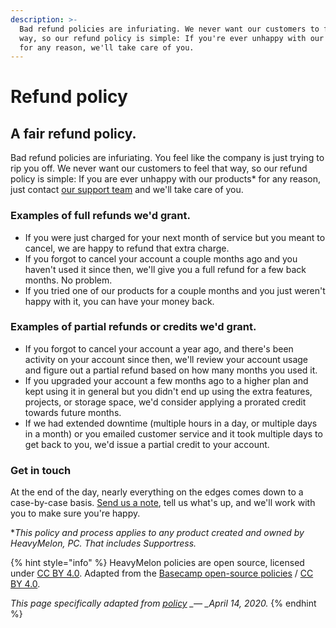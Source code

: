 ```yaml
---
description: >-
  Bad refund policies are infuriating. We never want our customers to feel that
  way, so our refund policy is simple: If you're ever unhappy with our products
  for any reason, we'll take care of you.
---
```


# Refund policy

## A fair refund policy.

Bad refund policies are infuriating. You feel like the company is just trying to rip you off. We never want our customers to feel that way, so our refund policy is simple: If you are ever unhappy with our products\* for any reason, just contact [our support team](mailto:support@heavymelon.com) and we'll take care of you.

### Examples of full refunds we'd grant.

* If you were just charged for your next month of service but you meant to cancel, we are happy to refund that extra charge.
* If you forgot to cancel your account a couple months ago and you haven't used it since then, we'll give you a full refund for a few back months. No problem.
* If you tried one of our products for a couple months and you just weren't happy with it, you can have your money back.

### Examples of partial refunds or credits we'd grant.

* If you forgot to cancel your account a year ago, and there's been activity on your account since then, we'll review your account usage and figure out a partial refund based on how many months you used it.
* If you upgraded your account a few months ago to a higher plan and kept using it in general but you didn't end up using the extra features, projects, or storage space, we'd consider applying a prorated credit towards future months.
* If we had extended downtime \(multiple hours in a day, or multiple days in a month\) or you emailed customer service and it took multiple days to get back to you, we'd issue a partial credit to your account.

### Get in touch

At the end of the day, nearly everything on the edges comes down to a case-by-case basis. [Send us a note](mailto:support@heavymelon.com), tell us what's up, and we'll work with you to make sure you're happy.

\*_This policy and process applies to any product created and owned by HeavyMelon, PC. That includes Supportress._

{% hint style="info" %}
HeavyMelon policies are open source, licensed under [CC BY 4.0](https://creativecommons.org/licenses/by/4.0/). Adapted from the [Basecamp open-source policies](https://github.com/basecamp/policies) / [CC BY 4.0](https://creativecommons.org/licenses/by/4.0/).

_This page specifically adapted from_ [_policy_](https://github.com/basecamp/policies/blob/7e38d54778c0e6cfb5355e3eb4e0f097aee33572/refund/index.md) _\_— \_April 14, 2020._
{% endhint %}


